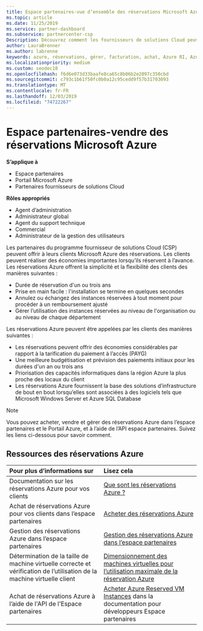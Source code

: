 ```yaml
---
title: Espace partenaires-vue d’ensemble des réservations Microsoft Azure | Espace partenaires
ms.topic: article
ms.date: 11/25/2019
ms.service: partner-dashboard
ms.subservice: partnercenter-csp
Description: Découvrez comment les fournisseurs de solutions Cloud peuvent acheter, vendre ou gérer des réservations Azure pour les clients à l’aide de l’espace partenaires, du Portail Azure ou de l’API de l’espace partenaires.
author: LauraBrenner
ms.author: labrenne
keywords: azure, réservations, gérer, facturation, achat, Azure RI, Azure Reserved Instances
ms.localizationpriority: medium
ms.custom: seodec18
ms.openlocfilehash: f6d6e073d33baafe8ca65c8b06b2e2097c350cbd
ms.sourcegitcommit: c793c1b61f50fc0b0a12c95cedd9f57b31703093
ms.translationtype: MT
ms.contentlocale: fr-FR
ms.lasthandoff: 12/03/2019
ms.locfileid: "74722267"
---
```

# <a name="partner-center---sell-microsoft-azure-reservations"></a>Espace partenaires-vendre des réservations Microsoft Azure

<!--Maggie, 12/7/18 - Added "Partner Center" to metadata title and H1 title as per Catherine Watson in bug #19868631-->

**S’applique à**

- Espace partenaires
- Portail Microsoft Azure
- Partenaires fournisseurs de solutions Cloud

**Rôles appropriés**

- Agent d’administration
- Administrateur global
- Agent du support technique
- Commercial
- Administrateur de la gestion des utilisateurs

Les partenaires du programme fournisseur de solutions Cloud (CSP) peuvent offrir à leurs clients Microsoft Azure des réservations. Les clients peuvent réaliser des économies importantes lorsqu’ils réservent à l’avance. Les réservations Azure offrent la simplicité et la flexibilité des clients des manières suivantes :

- Durée de réservation d'un ou trois ans
- Prise en main facile : l'installation se termine en quelques secondes
- Annulez ou échangez des instances réservées à tout moment pour procéder à un remboursement ajusté
- Gérer l’utilisation des instances réservées au niveau de l'organisation ou au niveau de chaque département 

Les réservations Azure peuvent être appelées par les clients des manières suivantes :

- Les réservations peuvent offrir des économies considérables par rapport à la tarification du paiement à l’accès (PAYG)
- Une meilleure budgétisation et prévision des paiements initiaux pour les durées d'un an ou trois ans
- Priorisation des capacités informatiques dans la région Azure la plus proche des locaux du client
- Les réservations Azure fournissent la base des solutions d’infrastructure de bout en bout lorsqu’elles sont associées à des logiciels tels que Microsoft Windows Server et Azure SQL Database

>[!NOTE]
> Vous pouvez acheter, vendre et gérer des réservations Azure dans l’espace partenaires et le Portail Azure, et à l’aide de l’API espace partenaires. Suivez les liens ci-dessous pour savoir comment.

## <a name="azure-reservations-resources"></a>Ressources des réservations Azure

|**Pour plus d’informations sur**   |**Lisez cela**    |
|:-----------------------------|:-----------------|
| Documentation sur les réservations Azure pour vos clients | [Que sont les réservations Azure ?](https://docs.microsoft.com/azure/billing/billing-save-compute-costs-reservations)
|Achat de réservations Azure pour vos clients dans l’espace partenaires   |[Acheter des réservations Azure](azure-reservations-buying.md)
|Gestion des réservations Azure dans l’espace partenaires | [Gestion des réservations Azure dans l’espace partenaires](azure-reservations-manage.md)
|Détermination de la taille de machine virtuelle correcte et vérification de l’utilisation de la machine virtuelle client   |[Dimensionnement des machines virtuelles pour l’utilisation maximale de la réservation Azure](azure-usage.md)   |
|Achat de réservations Azure à l’aide de l'API de l'Espace partenaires | [Acheter Azure Reserved VM Instances](https://docs.microsoft.com/partner-center/develop/purchase-azure-reservations) dans la documentation pour développeurs Espace partenaires
